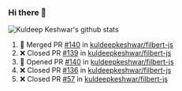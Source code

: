 ### Hi there 👋

<!--
**kuldeepkeshwar/kuldeepkeshwar** is a ✨ _special_ ✨ repository because its `README.md` (this file) appears on your GitHub profile.

Here are some ideas to get you started:

- 🔭 I’m currently working on ...
- 🌱 I’m currently learning ...
- 👯 I’m looking to collaborate on ...
- 🤔 I’m looking for help with ...
- 💬 Ask me about ...
- 📫 How to reach me: ...
- 😄 Pronouns: ...
- ⚡ Fun fact: ...
-->
![Kuldeep Keshwar's github stats](https://github-readme-stats.vercel.app/api?username=kuldeepkeshwar&show_icons=true)

<!--START_SECTION:activity-->
1. 🎉 Merged PR [#140](https://github.com/kuldeepkeshwar/filbert-js/pull/140) in [kuldeepkeshwar/filbert-js](https://github.com/kuldeepkeshwar/filbert-js)
2. ❌ Closed PR [#139](https://github.com/kuldeepkeshwar/filbert-js/pull/139) in [kuldeepkeshwar/filbert-js](https://github.com/kuldeepkeshwar/filbert-js)
3. 💪 Opened PR [#140](https://github.com/kuldeepkeshwar/filbert-js/pull/140) in [kuldeepkeshwar/filbert-js](https://github.com/kuldeepkeshwar/filbert-js)
4. ❌ Closed PR [#136](https://github.com/kuldeepkeshwar/filbert-js/pull/136) in [kuldeepkeshwar/filbert-js](https://github.com/kuldeepkeshwar/filbert-js)
5. ❌ Closed PR [#57](https://github.com/kuldeepkeshwar/filbert-js/pull/57) in [kuldeepkeshwar/filbert-js](https://github.com/kuldeepkeshwar/filbert-js)
<!--END_SECTION:activity-->
